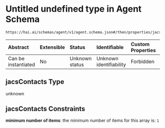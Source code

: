 # Untitled undefined type in Agent Schema

```txt
https://hai.ai/schemas/agent/v1/agent.schema.json#/then/properties/jacsContacts
```



| Abstract            | Extensible | Status         | Identifiable            | Custom Properties | Additional Properties | Access Restrictions | Defined In                                                                                                      |
| :------------------ | :--------- | :------------- | :---------------------- | :---------------- | :-------------------- | :------------------ | :-------------------------------------------------------------------------------------------------------------- |
| Can be instantiated | No         | Unknown status | Unknown identifiability | Forbidden         | Allowed               | none                | [agent.schema.json\*](../../https:/hai.ai/schemas/=./schemas/agent/v1/agent.schema.json "open original schema") |

## jacsContacts Type

unknown

## jacsContacts Constraints

**minimum number of items**: the minimum number of items for this array is: `1`
